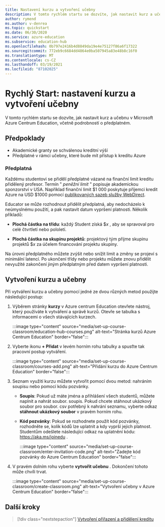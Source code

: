 ```yaml
---
title: Nastavení kurzu a vytvoření učebny
description: V tomto rychlém startu se dozvíte, jak nastavit kurz a učebnu v Azure Centrum Education.
author: rymend
ms.author: v-denrea
ms.topic: quickstart
ms.date: 06/30/2020
ms.service: azure-education
ms.subservice: education-hub
ms.openlocfilehash: 0b797e2416b4d8849da19e4e75127f86a6f17322
ms.sourcegitcommit: 772eb9c6684dd4864e0ba507945a83e48b8c16f0
ms.translationtype: MT
ms.contentlocale: cs-CZ
ms.lasthandoff: 03/19/2021
ms.locfileid: "87102025"
---
```

# <a name="quickstart-set-up-a-course-and-create-a-classroom"></a>Rychlý Start: nastavení kurzu a vytvoření učebny

V tomto rychlém startu se dozvíte, jak nastavit kurz a učebnu v Microsoft Azure Centrum Education, včetně podrobností o předplatném.

## <a name="prerequisites"></a>Předpoklady

- Akademické granty se schválenou kreditní výší
- Předplatné v rámci učebny, které bude mít přístup k kreditu Azure

### <a name="subscriptions"></a>Předplatná

Každému studentovi se přidělí předplatné vázané na finanční limit kreditu přidělený profesor. Termín " *peněžní limit* " popisuje akademickou sponzorství v USA. Například finanční limit $1 000 poskytuje příjemci kredit Azure na USD $1000 pomocí [publikovaných sazeb služby WebDirect](https://azure.microsoft.com/pricing/calculator/).

Educator se může rozhodnout přidělit předplatná, aby nedocházelo k neúmyslnému použití, a pak nastavit datum vypršení platnosti. Několik příkladů:

- **Plochá částka na třídu**: každý Student získá $*x* , aby se spravoval pro celé čtvrtletí nebo pololetí.

- **Plochá částka na skupinu projektů**: projektový tým přijme skupinu projektů $*x* za účelem financování projektu skupiny.

Na úrovni předplatného můžete zvýšit nebo snížit limit a změny se projeví s minimální latencí. Po ukončení třídy nebo projektu můžete znovu přidělit nevyužité zakončení jiným předplatným před datem vypršení platnosti.

## <a name="create-a-course-and-classroom"></a>Vytvoření kurzu a učebny

Při vytváření kurzu a učebny pomocí jedné ze dvou různých metod použijte následující postup:

1. Výběrem stránky **kurzy** v Azure centrum Education otevřete nástroj, který používáte k vytváření a správě kurzů. Otevře se tabulka s informacemi o všech stávajících kurzech.

    :::image type="content" source="media/set-up-course-classroom/education-hub-courses.png" alt-text="Stránka kurzů Azure Centrum Education" border="false":::

1. Vyberte ikonu **+ Přidat** v levém horním rohu tabulky a spusťte tak pracovní postup vytváření.

    :::image type="content" source="media/set-up-course-classroom/courses-add.png" alt-text="Přidání kurzu do Azure Centrum Education" border="false":::

1. Seznam využití kurzu můžete vytvořit pomocí dvou metod: nahráním soupisu nebo pomocí kódu pozvánky.
    - **Soupis**: Pokud už máte jména a přihlášení všech studentů, můžete naplnit a nahrát soubor. soupis. Pokud chcete stáhnout ukázkový soubor pro soubor. csv potřebný k nahrání seznamu, vyberte odkaz **stáhnout ukázkový soubor** v pravém horním rohu.
    - **Kód pozvánky**: Pokud se rozhodnete použít kód pozvánky, rozhodněte se, kolik kódů lze uplatnit a kdy vyprší jejich platnost. Studentům odešlete následující odkaz na uplatnění kódu: https://aka.ms/joinedu .

      :::image type="content" source="media/set-up-course-classroom/enter-invitation-code.png" alt-text="Zadejte kód pozvánky do Azure Centrum Education" border="false":::

1. V pravém dolním rohu vyberte **vytvořit učebnu** . Dokončení tohoto může chvíli trvat.

   :::image type="content" source="media/set-up-course-classroom/create-classroom.png" alt-text="Vytvoření učebny v Azure Centrum Education" border="false":::

## <a name="next-steps"></a>Další kroky

> [!div class="nextstepaction"]
> [Vytvoření přiřazení a přidělení kreditu](create-assignment-allocate-credit.md)
